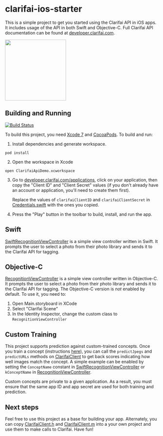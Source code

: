 # clarifai-ios-starter
This is a simple project to get you started using the Clarifai API in iOS apps. It includes usage
of the API in both Swift and Objective-C. Full Clarifai API documentation can be found at
[developer.clarifai.com](http://developer.clarifai.com/).

<img src="http://i.imgur.com/nJPz9gc.jpg" width="200">


## Building and Running

[![Build Status](https://travis-ci.org/Clarifai/clarifai-ios-starter.svg?branch=master)](https://travis-ci.org/Clarifai/clarifai-ios-starter)

To build this project, you need [Xcode 7](https://developer.apple.com/xcode/download/) and [CocoaPods](http://cocoapods.org/). To build and run:

1. Install dependencies and generate workspace.
  ```
  pod install
  ```

2. Open the workspace in Xcode
  ```
  open ClarifaiApiDemo.xcworkspace
  ```

3. Go to [developer.clarifai.com/applications](https://developer.clarifai.com/applications), click
   on your application, then copy the "Client ID" and "Client Secret" values (if you don't already
   have an account or application, you'll need to create them first).

   Replace the values of `clarifaiClientID` and `clarifaiClientSecret` in
   [Credentials.swift](ClarifaiApiDemo/Credentials.swift) with the ones you copied.

4. Press the "Play" button in the toolbar to build, install, and run the app.


## Swift
[SwiftRecognitionViewController](ClarifaiApiDemo/SwiftRecognitionViewController.swift) is a simple
view controller written in Swift. It prompts the user to select a photo from their photo library
and sends it to the Clarifai API for tagging.


## Objective-C
[RecognitionViewController](ClarifaiApiDemo/RecognitionViewController.m) is a simple view controller
written in Objective-C. It prompts the user to select a photo from their photo library and sends it
to the Clarifai API for tagging. The Objective-C version is *not* enabled by default. To use it,
you need to:

1. Open Main.storyboard in XCode
2. Select "Clarifai Scene"
3. In the Identity Inspector, change the custom class to `RecognitionViewController`


## Custom Training
This project supports prediction against custom-trained concepts. Once you train a concept (instructions [here](https://github.com/Clarifai/hackathon)), you can call the `predictJpegs` and `predictURLs` methods on [ClarifaiClient](ClarifaiApiDemo/ClarifaiClient.m) to get back scores indicating how well images match the concept. A simple example can be enabled by setting the `ConceptName` constant in [SwiftRecognitionViewController](ClarifaiApiDemo/SwiftRecognitionViewController.swift) or `kConceptName` in [RecognitionViewController](ClarifaiApiDemo/RecognitionViewController.m).

Custom concepts are private to a given application. As a result, you must ensure that the same app ID and app secret are used for both training and prediction.


## Next steps
Feel free to use this project as a base for building your app. Alternately, you can copy
[ClarifaiClient.h](ClarifaiApiDemo/ClarifaiClient.h) and
[ClarifaiClient.m](ClarifaiApiDemo/ClarifaiClient.m) into a your own project and use them to make
calls to Clarifai. Have fun!
